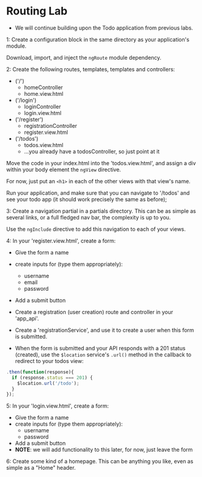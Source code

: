 # Routing Lab
* We will continue building upon the Todo application from previous labs.
  
1: Create a configuration block in the same directory as your application's module.  
  
Download, import, and inject the `ngRoute` module dependency.  
  
2: Create the following routes, templates, templates and controllers:  
  
* ('/')
  * homeController
  * home.view.html
* ('/login')
  * loginController
  * login.view.html
* ('/register')
  * registrationController
  * register.view.html
* ('/todos')
  * todos.view.html
  * ...you already have a todosController, so just point at it
  
Move the code in your index.html into the 'todos.view.html', and assign a div within your body element the `ngView` directive.  
  
For now, just put an `<h1>` in each of the other views with that view's name.  
  
Run your application, and make sure that you can navigate to '/todos' and see your todo app (it should work precisely the same as before);  

3: Create a navigation partial in a partials directory. This can be as simple as several links, or a full fledged nav bar, the complexity is up to you.  
  
Use the `ngInclude` directive to add this navigation to each of your views.  
  
4: In your 'register.view.html', create a form:  
  
* Give the form a name
* create inputs for (type them appropriately):
  * username
  * email
  * password
* Add a submit button
  
* Create a registration (user creation) route and controller in your 'app_api'.
  
* Create a 'registrationService', and use it to create a user when this form is submitted.
  
* When the form is submitted and your API responds with a 201 status (created), use the `$location` service's `.url()` method in the callback to redirect to your todos view:
  
```javascript
.then(function(response){
  if (response.status === 201) {
    $location.url('/todo');
  }
});
```
  
5: In your 'login.view.html', create a form:  
  
* Give the form a name
* create inputs for (type them appropriately):
  * username
  * password
* Add a submit button
* **NOTE**: we will add functionality to this later, for now, just leave the form
  
6: Create some kind of a homepage. This can be anything you like, even as simple as a "Home" header.
  
